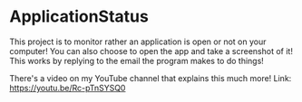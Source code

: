 # ApplicationStatus
This project is to monitor rather an application is open or not on your computer!
You can also choose to open the app and take a screenshot of it!
This works by replying to the email the program makes to do things!

There's a video on my YouTube channel that explains this much more! Link: https://youtu.be/Rc-pTnSYSQ0
